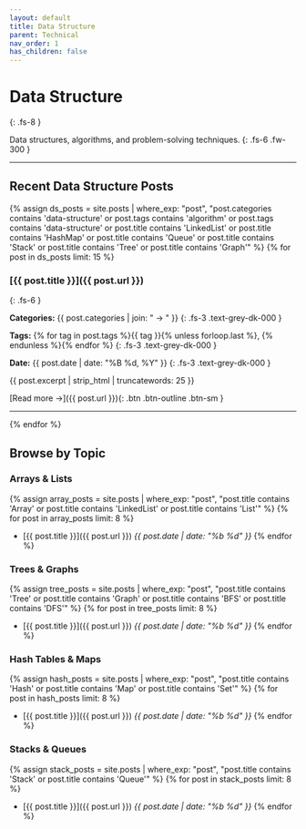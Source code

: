 ```yaml
---
layout: default
title: Data Structure
parent: Technical
nav_order: 1
has_children: false
---
```


# Data Structure
{: .fs-8 }

Data structures, algorithms, and problem-solving techniques.
{: .fs-6 .fw-300 }

---

## Recent Data Structure Posts

{% assign ds_posts = site.posts | where_exp: "post", "post.categories contains 'data-structure' or post.tags contains 'algorithm' or post.tags contains 'data-structure' or post.title contains 'LinkedList' or post.title contains 'HashMap' or post.title contains 'Queue' or post.title contains 'Stack' or post.title contains 'Tree' or post.title contains 'Graph'" %}
{% for post in ds_posts limit: 15 %}

### [{{ post.title }}]({{ post.url }})
{: .fs-6 }

**Categories:** {{ post.categories | join: " → " }}
{: .fs-3 .text-grey-dk-000 }

**Tags:** {% for tag in post.tags %}{{ tag }}{% unless forloop.last %}, {% endunless %}{% endfor %}
{: .fs-3 .text-grey-dk-000 }

**Date:** {{ post.date | date: "%B %d, %Y" }}
{: .fs-3 .text-grey-dk-000 }

{{ post.excerpt | strip_html | truncatewords: 25 }}

[Read more →]({{ post.url }}){: .btn .btn-outline .btn-sm }

---

{% endfor %}

## Browse by Topic

### Arrays & Lists
{% assign array_posts = site.posts | where_exp: "post", "post.title contains 'Array' or post.title contains 'LinkedList' or post.title contains 'List'" %}
{% for post in array_posts limit: 8 %}
- [{{ post.title }}]({{ post.url }}) *{{ post.date | date: "%b %d" }}*
{% endfor %}

### Trees & Graphs
{% assign tree_posts = site.posts | where_exp: "post", "post.title contains 'Tree' or post.title contains 'Graph' or post.title contains 'BFS' or post.title contains 'DFS'" %}
{% for post in tree_posts limit: 8 %}
- [{{ post.title }}]({{ post.url }}) *{{ post.date | date: "%b %d" }}*
{% endfor %}

### Hash Tables & Maps
{% assign hash_posts = site.posts | where_exp: "post", "post.title contains 'Hash' or post.title contains 'Map' or post.title contains 'Set'" %}
{% for post in hash_posts limit: 8 %}
- [{{ post.title }}]({{ post.url }}) *{{ post.date | date: "%b %d" }}*
{% endfor %}

### Stacks & Queues
{% assign stack_posts = site.posts | where_exp: "post", "post.title contains 'Stack' or post.title contains 'Queue'" %}
{% for post in stack_posts limit: 8 %}
- [{{ post.title }}]({{ post.url }}) *{{ post.date | date: "%b %d" }}*
{% endfor %}

